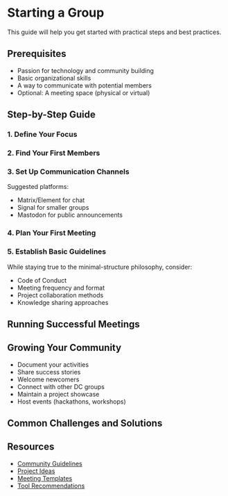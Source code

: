 # Starting a Group

This guide will help you get started with practical steps and best practices.

## Prerequisites

- Passion for technology and community building
- Basic organizational skills
- A way to communicate with potential members
- Optional: A meeting space (physical or virtual)

## Step-by-Step Guide

### 1. Define Your Focus


### 2. Find Your First Members

### 3. Set Up Communication Channels

Suggested platforms:
- Matrix/Element for chat
- Signal for smaller groups
- Mastodon for public announcements

### 4. Plan Your First Meeting


### 5. Establish Basic Guidelines

While staying true to the minimal-structure philosophy, consider:
- Code of Conduct 
- Meeting frequency and format
- Project collaboration methods
- Knowledge sharing approaches

## Running Successful Meetings


## Growing Your Community

- Document your activities
- Share success stories
- Welcome newcomers
- Connect with other DC groups
- Maintain a project showcase
- Host events (hackathons, workshops)

## Common Challenges and Solutions

## Resources

- [Community Guidelines](../community/guidelines.md)
- [Project Ideas](../framework/project-ideas.md)
- [Meeting Templates](../running-groups/meeting-templates.md)
- [Tool Recommendations](../framework/tools.md)

